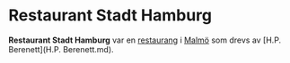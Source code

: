 # Restaurant Stadt Hamburg

**Restaurant Stadt Hamburg** var en [restaurang](restaurang.md) i [Malmö](Malmö.md) som drevs av [H.P. Berenett](H.P. Berenett.md).
